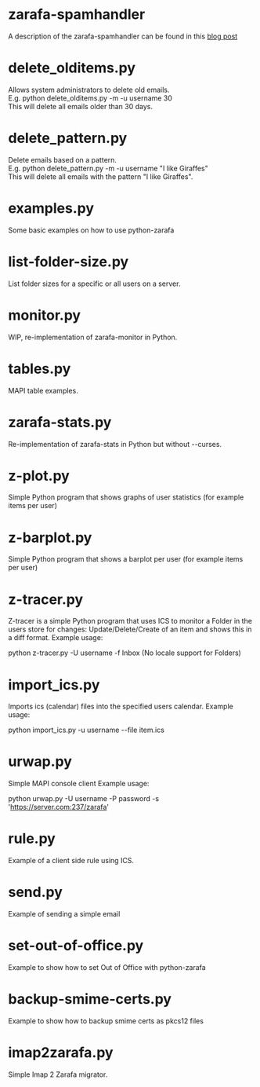 zarafa-spamhandler
====
A description of the zarafa-spamhandler can be found in this [blog post](https://www.zarafa.com/cool-scripts-and-tools-automated-spam-processing-with-python-zarafa-and-zarafa-spamhandler-py/)

delete\_olditems.py
=====
Allows system administrators to delete old emails.  
E.g. python delete\_olditems.py -m -u username 30  
This will delete all emails older than 30 days.

delete\_pattern.py
=====
Delete emails based on a pattern.  
E.g. python delete\_pattern.py -m -u username "I like Giraffes"  
This will delete all emails with the pattern "I like Giraffes".

examples.py
=====
Some basic examples on how to use python-zarafa

list-folder-size.py
=====
List folder sizes for a specific or all users on a server.

monitor.py
=====
WIP, re-implementation of zarafa-monitor in Python.

tables.py
=====
MAPI table examples.

zarafa-stats.py
=====

Re-implementation of zarafa-stats in Python but without --curses.

z-plot.py
====

Simple Python program that shows graphs of user statistics (for example items per user)

z-barplot.py
====

Simple Python program that shows a barplot per user (for example items per user)

z-tracer.py
===========

Z-tracer is a simple Python program that uses ICS to monitor a Folder in the users store for changes: Update/Delete/Create of an item and shows this in a diff format.
Example usage:

python z-tracer.py -U username -f Inbox (No locale support for Folders)

import\_ics.py
=============

Imports ics (calendar) files into the specified users calendar.
Example usage:

python import\_ics.py -u username --file item.ics

urwap.py
========

Simple MAPI console client
Example usage:

python urwap.py -U username -P password -s 'https://server.com:237/zarafa'

rule.py
=======

Example of a client side rule using ICS.


send.py
=======

Example of sending a simple email

set-out-of-office.py
====================

Example to show how to set Out of Office with python-zarafa

backup-smime-certs.py
=====================
Example to show how to backup smime certs as pkcs12 files

imap2zarafa.py
==============
Simple Imap 2 Zarafa migrator.
